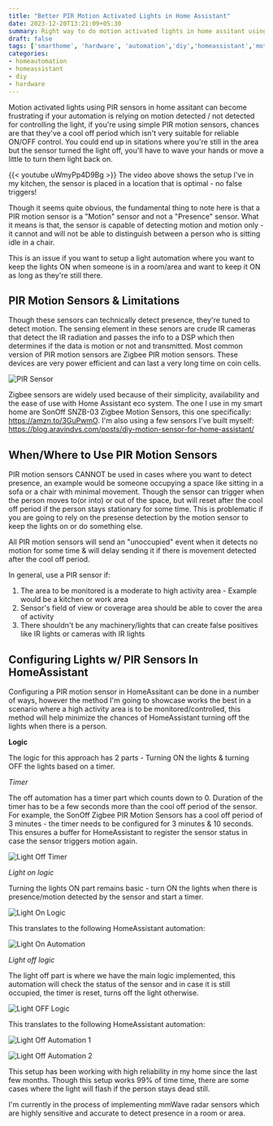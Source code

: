 ```yaml
---
title: "Better PIR Motion Activated Lights in Home Assistant"
date: 2023-12-20T13:21:09+05:30
summary: Right way to do motion activated lights in home assitant using PIR sensors can become frustrating if your automation is relying on motion detected / not detected for controlling the light.
draft: false
tags: ['smarthome', 'hardware', 'automation','diy','homeassistant','motion sensor']
categories:
- homeautomation
- homeassistant
- diy
- hardware
---
```


Motion activated lights using PIR sensors in home assitant can become frustrating if your automation is relying on motion detected / not detected for controlling the light, if you're using simple PIR motion sensors, chances are that they've a cool off period which isn't very suitable for reliable ON/OFF control. You could end up in sitations where you're still in the area but the sensor turned the light off, you'll have to wave your hands or move a little to turn them light back on.


{{< youtube uWmyPp4D9Bg >}}
The video above shows the setup I've in my kitchen, the sensor is placed in a location that is optimal - no false triggers!

Though it seems quite obvious, the fundamental thing to note here is that a PIR motion sensor is a "Motion" sensor and not a "Presence" sensor. What it means is that, the sensor is capable of detecting motion and motion only - it cannot and will not be able to distinguish between a person who is sitting idle in a chair. 

This is an issue if you want to setup a light automation where you want to keep the lights ON when someone is in a room/area and want to keep it ON as long as they're still there.

## PIR Motion Sensors & Limitations

Though these sensors can technically detect presence, they're tuned to detect motion. The sensing element in these senors are crude IR cameras that detect the IR radiation and passes the info to a DSP which then determines if the data is motion or not and transmitted. Most common version of PIR motion sensors are Zigbee PIR motion sensors. These devices are very power efficient and can last a very long time on coin cells. 

![PIR Sensor](/assets/images/motion-activated-lights/pir_sensor.png)

Zigbee sensors are widely used because of their simplicity, availability and the ease of use with Home Assistant eco system. The one I use in my smart home are SonOff SNZB-03 Zigbee Motion Sensors, this one specifically: https://amzn.to/3GuPwmO. I'm also using a few sensors I've built myself: https://blog.aravindvs.com/posts/diy-motion-sensor-for-home-assistant/

## When/Where to Use PIR Motion Sensors

PIR motion sensors CANNOT be used in cases where you want to detect presence, an example would be someone occupying a space like sitting in a sofa or a chair with minimal movement. Though the sensor can trigger when the person moves to(or into) or out of the space, but will reset after the cool off period if the person stays stationary for some time. This is problematic if you are going to rely on the presense detection by the motion sensor to keep the lights on or do something else.

All PIR motion sensors will send an "unoccupied" event when it detects no motion for some time & will delay sending it if there is movement detected after the cool off period.

In general, use a PIR sensor if:

1. The area to be monitored is a moderate to high activity area - Example would be a kitchen or work area
2. Sensor's field of view or coverage area should be able to cover the area of activity
3. There shouldn't be any machinery/lights that can create false positives like IR lights or cameras with IR lights

## Configuring Lights w/ PIR Sensors In HomeAssistant

Configuring a PIR motion sensor in HomeAssitant can be done in a number of ways, however the method I'm going to showcase works the best in a scenario where a high activity area is to be monitored/controlled, this method will help minimize the chances of HomeAssistant turning off the lights when there is a person.

**Logic**

The logic for this approach has 2 parts - Turning ON the lights & turning OFF the lights based on a timer. 

*Timer*

The off automation has a timer part which counts down to 0. Duration of the timer has to be a few seconds more than the cool off period of the sensor. For example, the SonOff Zigbee PIR Motion Sensors has a cool off period of 3 minutes - the timer needs to be configured for 3 minutes & 10 seconds. This ensures a buffer for HomeAssistant to register the sensor status in case the sensor triggers motion again.

![Light Off Timer](/assets/images/motion-activated-lights/off_timer.png)


*Light on logic*

Turning the lights ON part remains basic - turn ON the lights when there is presence/motion detected by the sensor and start a timer.

![Light On Logic](/assets/images/motion-activated-lights/on_logic.png)

This translates to the following HomeAssistant automation:

![Light On Automation](/assets/images/motion-activated-lights/on_automation.png)

*Light off logic*

The light off part is where we have the main logic implemented, this automation will check the status of the sensor and in case it is still occupied, the timer is reset, turns off the light otherwise.

![Light OFF Logic](/assets/images/motion-activated-lights/off_logic.png)

This translates to the following HomeAssistant automation:


![Light Off Automation 1](/assets/images/motion-activated-lights/off_automation_1.png)

![Light Off Automation 2](/assets/images/motion-activated-lights/off_automation_action.png)


This setup has been working with high reliability in my home since the last few months. Though this setup works 99% of time time, there are some cases where the light will flash if the person stays dead still. 

I'm currently in the process of implementing mmWave radar sensors which are highly sensitive and accurate to detect presence in a room or area. 


